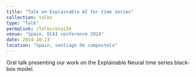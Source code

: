 ```yaml
---
title: "Talk on Explainable AI for time series"
collection: talks
type: "Talk"
permalink: /talks/ecai24
venue: "Spain, ECAI conference 2024"
date: 2024-10-23
location: "Spain, santiago de compostela"
---
```


Oral talk presenting our work on the Explainable Neural time series black-box model.
